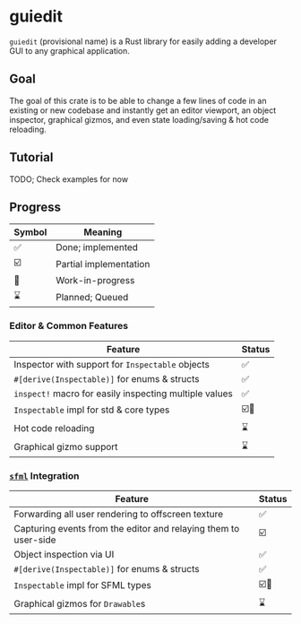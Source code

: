 # guiedit
`guiedit` (provisional name) is a Rust library for easily adding a developer GUI to any graphical application.


## Goal
The goal of this crate is to be able to change a few lines of code in an existing or new codebase and instantly get an editor viewport, an object inspector, graphical gizmos, and even state loading/saving & hot code reloading.

## Tutorial
TODO; Check examples for now


## Progress
| Symbol | Meaning |
| ------ | ------- |
| ✅     | Done; implemented |
| ☑️      | Partial implementation |
| 🚧     | Work-in-progress  |
| ⌛     | Planned; Queued   |

### Editor & Common Features
|   Feature     |   Status  |
| ------------- | --------- |
| Inspector with support for `Inspectable` objects | ✅ |
| `#[derive(Inspectable)]` for enums & structs | ✅ |
| `inspect!` macro for easily inspecting multiple values | ✅ |
| `Inspectable` impl for std & core types | ☑️🚧 |
| Hot code reloading | ⌛ |
| Graphical gizmo support | ⌛ |

### [`sfml`](https://github.com/jeremyletang/rust-sfml) Integration
|   Feature     |   Status  |
| ------------- | --------- |
| Forwarding all user rendering to offscreen texture | ✅ |
| Capturing events from the editor and relaying them to user-side | ☑️ |
| Object inspection via UI | ✅ |
| `#[derive(Inspectable)]` for enums & structs | ✅ |
| `Inspectable` impl for SFML types | ☑️🚧 |
| Graphical gizmos for `Drawable`s | ⌛ |

